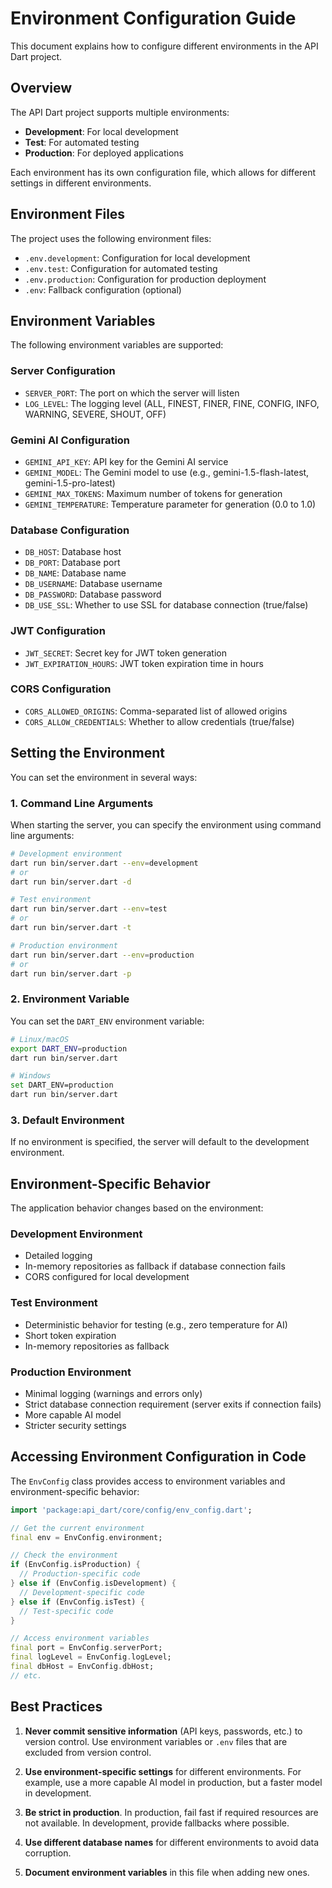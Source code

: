 # Environment Configuration Guide

This document explains how to configure different environments in the API Dart project.

## Overview

The API Dart project supports multiple environments:

- **Development**: For local development
- **Test**: For automated testing
- **Production**: For deployed applications

Each environment has its own configuration file, which allows for different settings in different environments.

## Environment Files

The project uses the following environment files:

- `.env.development`: Configuration for local development
- `.env.test`: Configuration for automated testing
- `.env.production`: Configuration for production deployment
- `.env`: Fallback configuration (optional)

## Environment Variables

The following environment variables are supported:

### Server Configuration

- `SERVER_PORT`: The port on which the server will listen
- `LOG_LEVEL`: The logging level (ALL, FINEST, FINER, FINE, CONFIG, INFO, WARNING, SEVERE, SHOUT, OFF)

### Gemini AI Configuration

- `GEMINI_API_KEY`: API key for the Gemini AI service
- `GEMINI_MODEL`: The Gemini model to use (e.g., gemini-1.5-flash-latest, gemini-1.5-pro-latest)
- `GEMINI_MAX_TOKENS`: Maximum number of tokens for generation
- `GEMINI_TEMPERATURE`: Temperature parameter for generation (0.0 to 1.0)

### Database Configuration

- `DB_HOST`: Database host
- `DB_PORT`: Database port
- `DB_NAME`: Database name
- `DB_USERNAME`: Database username
- `DB_PASSWORD`: Database password
- `DB_USE_SSL`: Whether to use SSL for database connection (true/false)

### JWT Configuration

- `JWT_SECRET`: Secret key for JWT token generation
- `JWT_EXPIRATION_HOURS`: JWT token expiration time in hours

### CORS Configuration

- `CORS_ALLOWED_ORIGINS`: Comma-separated list of allowed origins
- `CORS_ALLOW_CREDENTIALS`: Whether to allow credentials (true/false)

## Setting the Environment

You can set the environment in several ways:

### 1. Command Line Arguments

When starting the server, you can specify the environment using command line arguments:

```bash
# Development environment
dart run bin/server.dart --env=development
# or
dart run bin/server.dart -d

# Test environment
dart run bin/server.dart --env=test
# or
dart run bin/server.dart -t

# Production environment
dart run bin/server.dart --env=production
# or
dart run bin/server.dart -p
```

### 2. Environment Variable

You can set the `DART_ENV` environment variable:

```bash
# Linux/macOS
export DART_ENV=production
dart run bin/server.dart

# Windows
set DART_ENV=production
dart run bin/server.dart
```

### 3. Default Environment

If no environment is specified, the server will default to the development environment.

## Environment-Specific Behavior

The application behavior changes based on the environment:

### Development Environment

- Detailed logging
- In-memory repositories as fallback if database connection fails
- CORS configured for local development

### Test Environment

- Deterministic behavior for testing (e.g., zero temperature for AI)
- Short token expiration
- In-memory repositories as fallback

### Production Environment

- Minimal logging (warnings and errors only)
- Strict database connection requirement (server exits if connection fails)
- More capable AI model
- Stricter security settings

## Accessing Environment Configuration in Code

The `EnvConfig` class provides access to environment variables and environment-specific behavior:

```dart
import 'package:api_dart/core/config/env_config.dart';

// Get the current environment
final env = EnvConfig.environment;

// Check the environment
if (EnvConfig.isProduction) {
  // Production-specific code
} else if (EnvConfig.isDevelopment) {
  // Development-specific code
} else if (EnvConfig.isTest) {
  // Test-specific code
}

// Access environment variables
final port = EnvConfig.serverPort;
final logLevel = EnvConfig.logLevel;
final dbHost = EnvConfig.dbHost;
// etc.
```

## Best Practices

1. **Never commit sensitive information** (API keys, passwords, etc.) to version control. Use environment variables or `.env` files that are excluded from version control.

2. **Use environment-specific settings** for different environments. For example, use a more capable AI model in production, but a faster model in development.

3. **Be strict in production**. In production, fail fast if required resources are not available. In development, provide fallbacks where possible.

4. **Use different database names** for different environments to avoid data corruption.

5. **Document environment variables** in this file when adding new ones.
